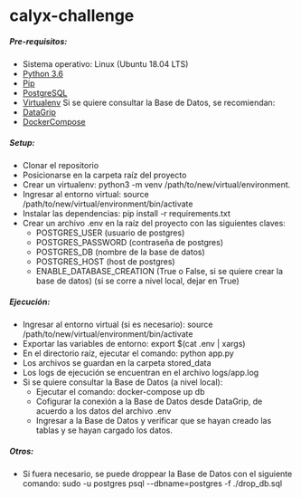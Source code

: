 # calyx-challenge
 
##### Pre-requisitos:
- Sistema operativo: Linux (Ubuntu 18.04 LTS)
- [Python 3.6](https://www.python.org/downloads/release/python-360/)
- [Pip](https://pip.pypa.io/en/stable/installing/)
- [PostgreSQL](https://www.postgresql.org/download/)
- [Virtualenv](https://virtualenv.pypa.io/en/stable/installation/)
Si se quiere consultar la Base de Datos, se recomiendan:
- [DataGrip](https://www.jetbrains.com/datagrip/)
- [DockerCompose](https://docs.docker.com/compose/install/)

##### Setup:
- Clonar el repositorio
- Posicionarse en la carpeta raíz del proyecto
- Crear un virtualenv: python3 -m venv /path/to/new/virtual/environment.
- Ingresar al entorno virtual: source /path/to/new/virtual/environment/bin/activate
- Instalar las dependencias: pip install -r requirements.txt
- Crear un archivo .env en la raíz del proyecto con las siguientes claves:
    - POSTGRES_USER (usuario de postgres)
    - POSTGRES_PASSWORD (contraseña de postgres)
    - POSTGRES_DB (nombre de la base de datos)
    - POSTGRES_HOST (host de postgres)
    - ENABLE_DATABASE_CREATION (True o False, si se quiere crear la base de datos) (si se corre a nivel local, dejar en True)

##### Ejecución:

- Ingresar al entorno virtual (si es necesario): source /path/to/new/virtual/environment/bin/activate
- Exportar las variables de entorno: export $(cat .env | xargs)
- En el directorio raíz, ejecutar el comando: python app.py
- Los archivos se guardan en la carpeta stored_data
- Los logs de ejecución se encuentran en el archivo logs/app.log
- Si se quiere consultar la Base de Datos (a nivel local):
    - Ejecutar el comando: docker-compose up db
    - Cofigurar la conexión a la Base de Datos desde DataGrip, de acuerdo a los datos del archivo .env
    - Ingresar a la Base de Datos y verificar que se hayan creado las tablas y se hayan cargado los datos.

##### Otros:
- Si fuera necesario, se puede droppear la Base de Datos con el siguiente comando: sudo -u postgres psql --dbname=postgres -f ./drop_db.sql





